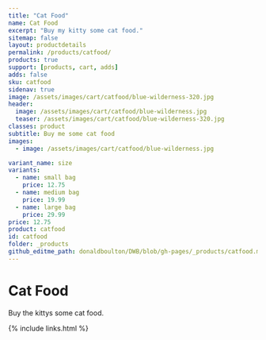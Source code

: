 ```yaml
---
title: "Cat Food"
name: Cat Food
excerpt: "Buy my kitty some cat food."
sitemap: false
layout: productdetails
permalink: /products/catfood/
products: true
support: [products, cart, adds]
adds: false
sku: catfood
sidenav: true
image: /assets/images/cart/catfood/blue-wilderness-320.jpg
header:
  image: /assets/images/cart/catfood/blue-wilderness.jpg
  teaser: /assets/images/cart/catfood/blue-wilderness-320.jpg
classes: product
subtitle: Buy me some cat food
images:
  - image: /assets/images/cart/catfood/blue-wilderness.jpg

variant_name: size
variants:
  - name: small bag
    price: 12.75
  - name: medium bag
    price: 19.99
  - name: large bag
    price: 29.99
price: 12.75
product: catfood
id: catfood
folder: _products
github_editme_path: donaldboulton/DWB/blob/gh-pages/_products/catfood.md
---
```

# Cat Food

Buy the kittys some cat food.

{% include links.html %}
